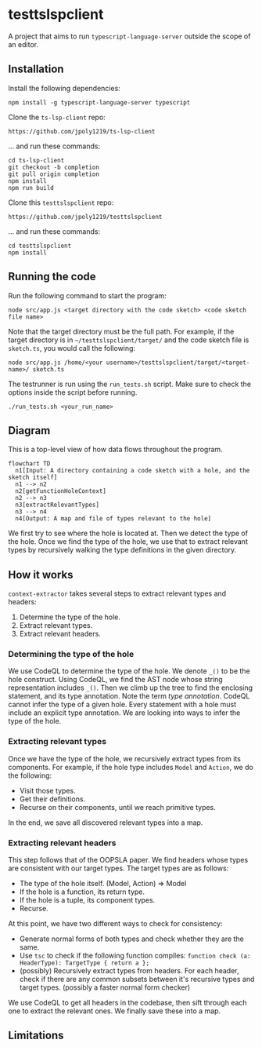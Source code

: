 # testtslspclient

A project that aims to run `typescript-language-server` outside the scope of an editor.

## Installation

Install the following dependencies:

```text
npm install -g typescript-language-server typescript
```

Clone the `ts-lsp-client` repo:

```text
https://github.com/jpoly1219/ts-lsp-client
```

... and run these commands:

```text
cd ts-lsp-client
git checkout -b completion
git pull origin completion
npm install
npm run build
```

Clone this `testtslspclient` repo:

```text
https://github.com/jpoly1219/testtslspclient
```

... and run these commands:

```text
cd testtslspclient
npm install
```

## Running the code

Run the following command to start the program:

```text
node src/app.js <target directory with the code sketch> <code sketch file name>
```

Note that the target directory must be the full path. For example, if the target directory is in `~/testtslspclient/target/` and the code sketch file is `sketch.ts`, you would call the following:

```text
node src/app.js /home/<your username>/testtslspclient/target/<target-name>/ sketch.ts
```

The testrunner is run using the `run_tests.sh` script. Make sure to check the options inside the script before running.

```text
./run_tests.sh <your_run_name>
```

## Diagram

This is a top-level view of how data flows throughout the program.

```mermaid
flowchart TD
  n1[Input: A directory containing a code sketch with a hole, and the sketch itself]
  n1 --> n2
  n2[getFunctionHoleContext]
  n2 --> n3
  n3[extractRelevantTypes]
  n3 --> n4
  n4[Output: A map and file of types relevant to the hole]
```

We first try to see where the hole is located at. Then we detect the type of the hole.
Once we find the type of the hole, we use that to extract relevant types by recursively walking the type definitions in the given directory.

## How it works

`context-extractor` takes several steps to extract relevant types and headers:

1. Determine the type of the hole.
2. Extract relevant types.
3. Extract relevant headers.

### Determining the type of the hole

We use CodeQL to determine the type of the hole.
We denote `_()` to be the hole construct.
Using CodeQL, we find the AST node whose string representation includes `_()`.
Then we climb up the tree to find the enclosing statement, and its type annotation.
Note the term *type annotation*. CodeQL cannot infer the type of a given hole.
Every statement with a hole must include an explicit type annotation.
We are looking into ways to infer the type of the hole.

### Extracting relevant types

Once we have the type of the hole, we recursively extract types from its components.
For example, if the hole type includes `Model` and `Action`, we do the following:

- Visit those types.
- Get their definitions.
- Recurse on their components, until we reach primitive types.

In the end, we save all discovered relevant types into a map.

### Extracting relevant headers

This step follows that of the OOPSLA paper.
We find headers whose types are consistent with our target types.
The target types are as follows:

- The type of the hole itself. (Model, Action) => Model
- If the hole is a function, its return type.
- If the hole is a tuple, its component types.
- Recurse.

At this point, we have two different ways to check for consistency:

- Generate normal forms of both types and check whether they are the same.
- Use `tsc` to check if the following function compiles: `function check (a: HeaderType): TargetType { return a };`
- (possibly) Recursively extract types from headers. For each header, check if there are any common subsets between it's recursive types and target types. (possibly a faster normal form checker)

We use CodeQL to get all headers in the codebase, then sift through each one to extract the relevant ones.
We finally save these into a map.

## Limitations


